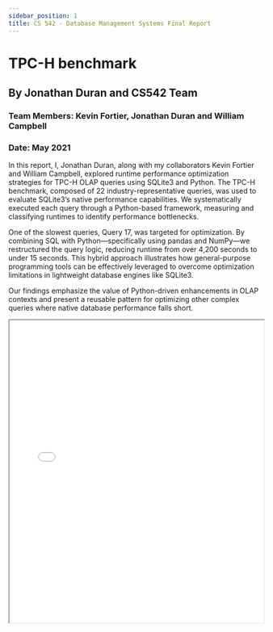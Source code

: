 ```yaml
---
sidebar_position: 1
title: CS 542 - Database Management Systems Final Report
---
```


# TPC-H benchmark

## By Jonathan Duran and CS542 Team

### Team Members: Kevin Fortier, Jonathan Duran and William Campbell

### Date: May 2021

In this report, I, Jonathan Duran, along with my collaborators Kevin Fortier and William Campbell, explored runtime performance optimization strategies for TPC-H OLAP queries using SQLite3 and Python. The TPC-H benchmark, composed of 22 industry-representative queries, was used to evaluate SQLite3’s native performance capabilities. We systematically executed each query through a Python-based framework, measuring and classifying runtimes to identify performance bottlenecks.

One of the slowest queries, Query 17, was targeted for optimization. By combining SQL with Python—specifically using pandas and NumPy—we restructured the query logic, reducing runtime from over 4,200 seconds to under 15 seconds. This hybrid approach illustrates how general-purpose programming tools can be effectively leveraged to overcome optimization limitations in lightweight database engines like SQLite3.

Our findings emphasize the value of Python-driven enhancements in OLAP contexts and present a reusable pattern for optimizing other complex queries where native database performance falls short.

<iframe src="/pdf/CS542FinalPaper.pdf" width="100%" height="600px"></iframe>
